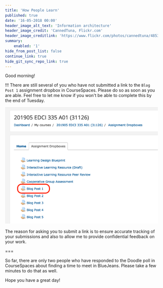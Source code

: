 ```yaml
---
title: 'How People Learn'
published: true
date: '16-05-2018 00:00'
header_image_alt_text: 'Information architecture'
header_image_credit: 'CannedTuna, Flickr.com'
header_image_creditlink: 'https://www.flickr.com/photos/cannedtuna/4853380320/'
summary:
    enabled: '1'
hide_from_post_list: false
continue_link: true
hide_git_sync_repo_link: true
---
```


Good morning!

!!! There are still several of you who have not submitted a link to the `Blog Post 1` assignment dropbox in CourseSpaces. Please do so as soon as you are able. Feel free to let me know if you won't be able to complete this by the end of Tuesday.

![](dropbox.png)

The reason for asking you to submit a link is to ensure accurate tracking of your submissions and also to allow me to provide confidential feedback on your work.

===

So far, there are only two people who have responded to the Doodle poll in CourseSpaces about finding a time to meet in BlueJeans. Please take a few minutes to do that as well.

Hope you have a great day!
